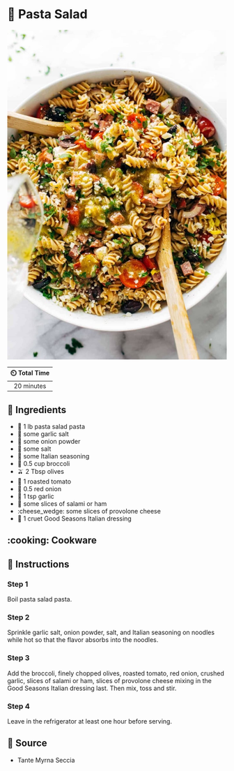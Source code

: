 # :green_salad: Pasta Salad

![Pasta Salad](../assets/images/pasta-salad.jpg)

| :timer_clock: Total Time |
|:-----------------------: |
| 20 minutes |

## :salt: Ingredients

- :spaghetti: 1 lb pasta salad pasta
- :garlic: some garlic salt
- :onion: some onion powder
- :salt: some salt
- :salt: some Italian seasoning
- :broccoli: 0.5 cup broccoli
- :olive: 2 Tbsp olives
- :tomato: 1 roasted tomato
- :onion: 0.5 red onion
- :garlic: 1 tsp garlic
- :cut_of_meat: some slices of salami or ham
- :cheese_wedge: some slices of provolone cheese
- :herb: 1 cruet Good Seasons Italian dressing

## :cooking: Cookware

## :pencil: Instructions

### Step 1

Boil pasta salad pasta.

### Step 2

Sprinkle garlic salt, onion powder, salt, and Italian seasoning on noodles while hot so that the flavor absorbs into the
noodles.

### Step 3

Add the broccoli, finely chopped olives, roasted tomato, red onion, crushed garlic, slices of salami or ham, slices of
provolone cheese mixing in the Good Seasons Italian dressing last. Then mix, toss and stir.

### Step 4

Leave in the refrigerator at least one hour before serving.

## :link: Source

- Tante Myrna Seccia
